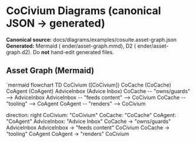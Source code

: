 # CoCivium Diagrams (canonical JSON → generated)

**Canonical source:** docs/diagrams/examples/cosuite.asset-graph.json  
**Generated:** Mermaid (ender/asset-graph.mmd), D2 (ender/asset-graph.d2). Do **not** hand-edit generated files.

## Asset Graph (Mermaid)
`mermaid
flowchart TD
  CoCivium ([CoCivium])
  CoCache (CoCache)
  CoAgent (CoAgent)
  AdviceInbox (Advice Inbox)
  CoCache -- "owns/guards" --> AdviceInbox
  AdviceInbox -- "feeds content" --> CoCivium
  CoCache -- "tooling" --> CoAgent
  CoAgent -- "renders" --> CoCivium

direction: right
CoCivium: "CoCivium"
CoCache: "CoCache"
CoAgent: "CoAgent"
AdviceInbox: "Advice Inbox"
CoCache -> "owns/guards" AdviceInbox
AdviceInbox -> "feeds content" CoCivium
CoCache -> "tooling" CoAgent
CoAgent -> "renders" CoCivium

